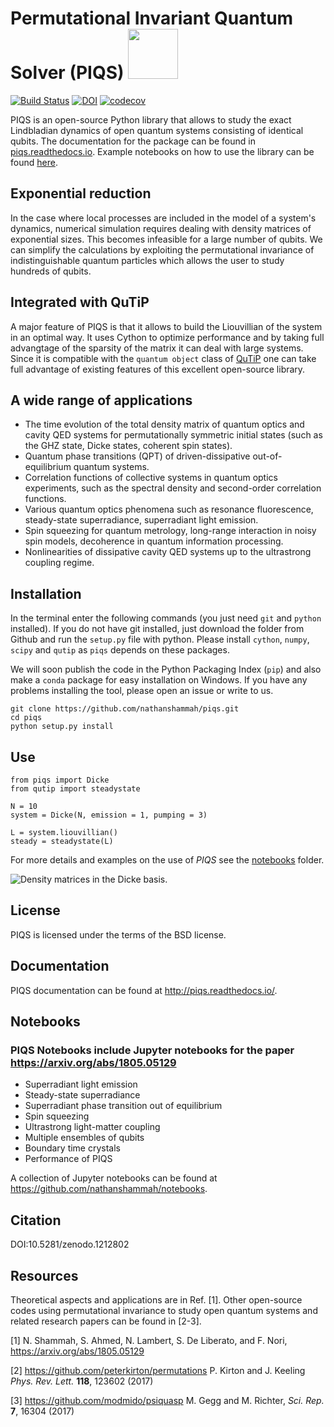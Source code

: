 # Permutational Invariant Quantum Solver (PIQS) <img src="https://github.com/nathanshammah/piqs/blob/master/doc/piqs_logo.png" width="80" height="80"/>

[![Build Status](https://travis-ci.org/nathanshammah/piqs.svg?branch=master)](https://travis-ci.org/nathanshammah/piqs)
[![DOI](https://zenodo.org/badge/104438298.svg)](https://zenodo.org/badge/latestdoi/104438298)
[![codecov](https://codecov.io/gh/nathanshammah/piqs/branch/master/graph/badge.svg)](https://codecov.io/gh/nathanshammah/piqs)

PIQS is an open-source Python library that allows to study the exact Lindbladian dynamics of open quantum systems consisting of identical qubits. The documentation for the package can be found in [piqs.readthedocs.io](http://piqs.readthedocs.io/en/latest/). Example notebooks on how to use the library can be found [here](https://github.com/nathanshammah/notebooks).

## Exponential reduction 
In the case where local processes are included in the model of a system's dynamics, numerical simulation requires dealing with density matrices of exponential sizes. This becomes infeasible for a large number of qubits. We can simplify the calculations by exploiting the permutational invariance of indistinguishable quantum particles which allows the user to study hundreds of qubits.

## Integrated with QuTiP
A major feature of PIQS is that it allows to build the Liouvillian of the system in an optimal way. It uses Cython to optimize performance and by taking full advangtage of the sparsity of the matrix it can deal with large systems. Since it is compatible with the `quantum object` class of [QuTiP](http://qutip.org/) one can take full advantage of existing features of this excellent open-source library.


## A wide range of applications
- The time evolution of the total density matrix of quantum optics and cavity QED systems for permutationally symmetric initial states (such as the GHZ state, Dicke states, coherent spin states).
- Quantum phase transitions (QPT) of driven-dissipative out-of-equilibrium quantum systems.  
- Correlation functions of collective systems in quantum optics experiments, such as the spectral density and second-order correlation functions.
- Various quantum optics phenomena such as resonance fluorescence, steady-state superradiance, superradiant light emission.
- Spin squeezing for quantum metrology, long-range interaction in noisy spin models, decoherence in quantum information processing. 
- Nonlinearities of dissipative cavity QED systems up to the ultrastrong coupling regime.

## Installation
In the terminal enter the following commands (you just need `git` and `python` installed). If you do not have git installed, just download the folder from Github and run the `setup.py` file with python. Please install `cython`, `numpy`, `scipy` and `qutip` as `piqs` depends on these packages.

We will soon publish the code in the Python Packaging Index (`pip`) and also make a `conda` package for easy installation on Windows. If you have any problems installing the tool, please open an issue or write to us.
```
git clone https://github.com/nathanshammah/piqs.git
cd piqs
python setup.py install
```

## Use
```
from piqs import Dicke
from qutip import steadystate

N = 10
system = Dicke(N, emission = 1, pumping = 3)

L = system.liouvillian()
steady = steadystate(L)
```
For more details and examples on the use of *PIQS* see the [notebooks](https://github.com/nathanshammah/notebooks) folder. 

![Density matrices in the Dicke basis.](https://github.com/nathanshammah/piqs/blob/master/doc/source/examples/images/states_N.png)
## License
PIQS is licensed under the terms of the BSD license.

## Documentation
PIQS documentation can be found at http://piqs.readthedocs.io/.

## Notebooks
### PIQS Notebooks include Jupyter notebooks for the paper https://arxiv.org/abs/1805.05129
- Superradiant light emission
- Steady-state superradiance
- Superradiant phase transition out of equilibrium
- Spin squeezing
- Ultrastrong light-matter coupling 
- Multiple ensembles of qubits
- Boundary time crystals
- Performance of PIQS 

A collection of Jupyter notebooks can be found at https://github.com/nathanshammah/notebooks.


## Citation
DOI:10.5281/zenodo.1212802

## Resources
Theoretical aspects and applications are in Ref. [1]. Other open-source codes using permutational invariance to study open quantum systems and related research papers can be found in [2-3].

[1] N. Shammah, S. Ahmed, N. Lambert, S. De Liberato, and F. Nori, https://arxiv.org/abs/1805.05129

[2] https://github.com/peterkirton/permutations P. Kirton and J. Keeling *Phys. Rev. Lett.*  **118**, 123602 (2017)

[3] https://github.com/modmido/psiquasp M. Gegg and M. Richter, *Sci. Rep.* **7**, 16304 (2017)
